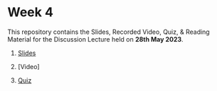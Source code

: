 # Week 4

This repository contains the Slides, Recorded Video, Quiz, & Reading Material for the Discussion Lecture held on **28th May 2023**.

1. [Slides](https://manika-lamba.github.io/SOL/28_May_2023/#/title-slide)

2. [Video]

3. [Quiz](https://github.com/manika-lamba/SOL/blob/main/28_May_2023/quiz.pdf)


